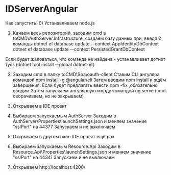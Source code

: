 # IDServerAngular
Как запустить:
0) Устанавливаем node.js
1) Качаем весь репозиторий, заходим cmd в toCMD\AuthServer.Infrastructure, создаём базу данных при, введя 2 команды 
  dotnet ef database update --context AppIdentityDbContext
  dotnet ef database update --context PersistedGrantDbContext
  
  Если будет жаловаться, что команда не найдена - устанавливает дотнет тулз  (dotnet tool install --global dotnet-ef)
  
  2) Заходим cmd в папку toCMD\Spa\oauth-client
    Ставим CLI ангуляра командой npm install -g @angular/cli
    Затем вводим npm install и ждём завершения. Если будет предлагать ввести npm -fix ,обязательно вводим
    Затем запускаем ангулярную морду командой ng serve (cmd сворачиваем, но не закрываем)
    
  3) Открываем в IDE проект
  
  4) Выбираем запускаемым AuthServer
    Заходим в AuthServer\Properties\launchSettings.json и меняем значение "sslPort" на 44377
    Запускаем и не выключаем
    
  5) Открываем в другом окне IDE проект ещё раз
  
  6) Выбираем запускаемым Resource.Api
    Заходим в Resource.Api\Properties\launchSettings.json и меняем значение "sslPort" на 44341
    Запускаем и не выключаем
    
  7) Открываем http://localhost:4200/
